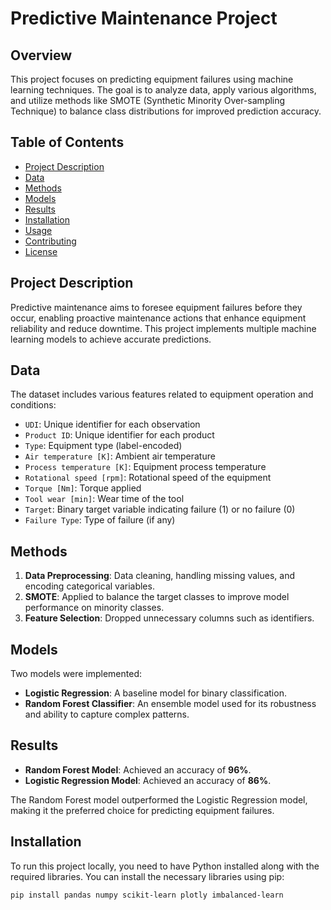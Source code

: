 # Predictive Maintenance Project

## Overview
This project focuses on predicting equipment failures using machine learning techniques. The goal is to analyze data, apply various algorithms, and utilize methods like SMOTE (Synthetic Minority Over-sampling Technique) to balance class distributions for improved prediction accuracy.

## Table of Contents
- [Project Description](#project-description)
- [Data](#data)
- [Methods](#methods)
- [Models](#models)
- [Results](#results)
- [Installation](#installation)
- [Usage](#usage)
- [Contributing](#contributing)
- [License](#license)

## Project Description
Predictive maintenance aims to foresee equipment failures before they occur, enabling proactive maintenance actions that enhance equipment reliability and reduce downtime. This project implements multiple machine learning models to achieve accurate predictions.

## Data
The dataset includes various features related to equipment operation and conditions:
- `UDI`: Unique identifier for each observation
- `Product ID`: Unique identifier for each product
- `Type`: Equipment type (label-encoded)
- `Air temperature [K]`: Ambient air temperature
- `Process temperature [K]`: Equipment process temperature
- `Rotational speed [rpm]`: Rotational speed of the equipment
- `Torque [Nm]`: Torque applied
- `Tool wear [min]`: Wear time of the tool
- `Target`: Binary target variable indicating failure (1) or no failure (0)
- `Failure Type`: Type of failure (if any)

## Methods
1. **Data Preprocessing**: Data cleaning, handling missing values, and encoding categorical variables.
2. **SMOTE**: Applied to balance the target classes to improve model performance on minority classes.
3. **Feature Selection**: Dropped unnecessary columns such as identifiers.

## Models
Two models were implemented:
- **Logistic Regression**: A baseline model for binary classification.
- **Random Forest Classifier**: An ensemble model used for its robustness and ability to capture complex patterns.

## Results
- **Random Forest Model**: Achieved an accuracy of **96%**.
- **Logistic Regression Model**: Achieved an accuracy of **86%**.

The Random Forest model outperformed the Logistic Regression model, making it the preferred choice for predicting equipment failures.

## Installation
To run this project locally, you need to have Python installed along with the required libraries. You can install the necessary libraries using pip:

```bash
pip install pandas numpy scikit-learn plotly imbalanced-learn


